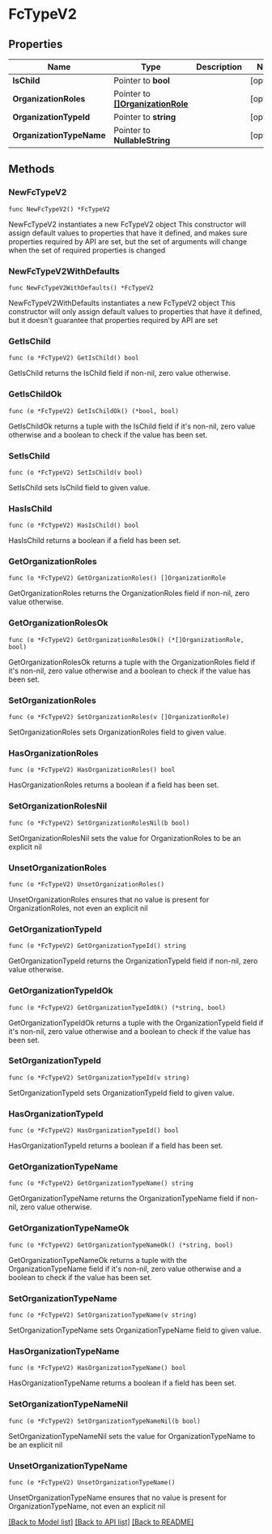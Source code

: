 # FcTypeV2

## Properties

Name | Type | Description | Notes
------------ | ------------- | ------------- | -------------
**IsChild** | Pointer to **bool** |  | [optional] 
**OrganizationRoles** | Pointer to [**[]OrganizationRole**](OrganizationRole.md) |  | [optional] 
**OrganizationTypeId** | Pointer to **string** |  | [optional] 
**OrganizationTypeName** | Pointer to **NullableString** |  | [optional] 

## Methods

### NewFcTypeV2

`func NewFcTypeV2() *FcTypeV2`

NewFcTypeV2 instantiates a new FcTypeV2 object
This constructor will assign default values to properties that have it defined,
and makes sure properties required by API are set, but the set of arguments
will change when the set of required properties is changed

### NewFcTypeV2WithDefaults

`func NewFcTypeV2WithDefaults() *FcTypeV2`

NewFcTypeV2WithDefaults instantiates a new FcTypeV2 object
This constructor will only assign default values to properties that have it defined,
but it doesn't guarantee that properties required by API are set

### GetIsChild

`func (o *FcTypeV2) GetIsChild() bool`

GetIsChild returns the IsChild field if non-nil, zero value otherwise.

### GetIsChildOk

`func (o *FcTypeV2) GetIsChildOk() (*bool, bool)`

GetIsChildOk returns a tuple with the IsChild field if it's non-nil, zero value otherwise
and a boolean to check if the value has been set.

### SetIsChild

`func (o *FcTypeV2) SetIsChild(v bool)`

SetIsChild sets IsChild field to given value.

### HasIsChild

`func (o *FcTypeV2) HasIsChild() bool`

HasIsChild returns a boolean if a field has been set.

### GetOrganizationRoles

`func (o *FcTypeV2) GetOrganizationRoles() []OrganizationRole`

GetOrganizationRoles returns the OrganizationRoles field if non-nil, zero value otherwise.

### GetOrganizationRolesOk

`func (o *FcTypeV2) GetOrganizationRolesOk() (*[]OrganizationRole, bool)`

GetOrganizationRolesOk returns a tuple with the OrganizationRoles field if it's non-nil, zero value otherwise
and a boolean to check if the value has been set.

### SetOrganizationRoles

`func (o *FcTypeV2) SetOrganizationRoles(v []OrganizationRole)`

SetOrganizationRoles sets OrganizationRoles field to given value.

### HasOrganizationRoles

`func (o *FcTypeV2) HasOrganizationRoles() bool`

HasOrganizationRoles returns a boolean if a field has been set.

### SetOrganizationRolesNil

`func (o *FcTypeV2) SetOrganizationRolesNil(b bool)`

 SetOrganizationRolesNil sets the value for OrganizationRoles to be an explicit nil

### UnsetOrganizationRoles
`func (o *FcTypeV2) UnsetOrganizationRoles()`

UnsetOrganizationRoles ensures that no value is present for OrganizationRoles, not even an explicit nil
### GetOrganizationTypeId

`func (o *FcTypeV2) GetOrganizationTypeId() string`

GetOrganizationTypeId returns the OrganizationTypeId field if non-nil, zero value otherwise.

### GetOrganizationTypeIdOk

`func (o *FcTypeV2) GetOrganizationTypeIdOk() (*string, bool)`

GetOrganizationTypeIdOk returns a tuple with the OrganizationTypeId field if it's non-nil, zero value otherwise
and a boolean to check if the value has been set.

### SetOrganizationTypeId

`func (o *FcTypeV2) SetOrganizationTypeId(v string)`

SetOrganizationTypeId sets OrganizationTypeId field to given value.

### HasOrganizationTypeId

`func (o *FcTypeV2) HasOrganizationTypeId() bool`

HasOrganizationTypeId returns a boolean if a field has been set.

### GetOrganizationTypeName

`func (o *FcTypeV2) GetOrganizationTypeName() string`

GetOrganizationTypeName returns the OrganizationTypeName field if non-nil, zero value otherwise.

### GetOrganizationTypeNameOk

`func (o *FcTypeV2) GetOrganizationTypeNameOk() (*string, bool)`

GetOrganizationTypeNameOk returns a tuple with the OrganizationTypeName field if it's non-nil, zero value otherwise
and a boolean to check if the value has been set.

### SetOrganizationTypeName

`func (o *FcTypeV2) SetOrganizationTypeName(v string)`

SetOrganizationTypeName sets OrganizationTypeName field to given value.

### HasOrganizationTypeName

`func (o *FcTypeV2) HasOrganizationTypeName() bool`

HasOrganizationTypeName returns a boolean if a field has been set.

### SetOrganizationTypeNameNil

`func (o *FcTypeV2) SetOrganizationTypeNameNil(b bool)`

 SetOrganizationTypeNameNil sets the value for OrganizationTypeName to be an explicit nil

### UnsetOrganizationTypeName
`func (o *FcTypeV2) UnsetOrganizationTypeName()`

UnsetOrganizationTypeName ensures that no value is present for OrganizationTypeName, not even an explicit nil

[[Back to Model list]](../README.md#documentation-for-models) [[Back to API list]](../README.md#documentation-for-api-endpoints) [[Back to README]](../README.md)


